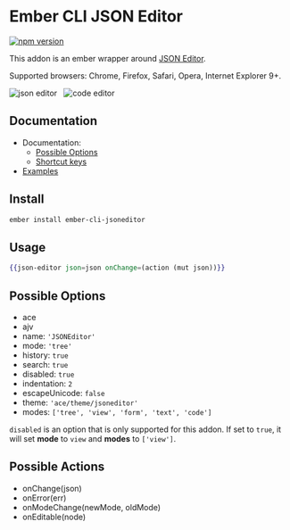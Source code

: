 
# Ember CLI JSON Editor

[![npm version](https://badge.fury.io/js/ember-cli-jsoneditor.svg)](http://badge.fury.io/js/ember-cli-jsoneditor)

This addon is an ember wrapper around [JSON Editor](https://github.com/josdejong/jsoneditor).

Supported browsers: Chrome, Firefox, Safari, Opera, Internet Explorer 9+.

<img alt="json editor" src="https://raw.github.com/josdejong/jsoneditor/master/misc/jsoneditor.png"> &nbsp; <img alt="code editor" src="https://raw.github.com/josdejong/jsoneditor/master/misc/codeeditor.png">

## Documentation

- Documentation:
  - [Possible Options](https://github.com/josdejong/jsoneditor/blob/master/docs/api.md#configuration-options)
  - [Shortcut keys](https://github.com/josdejong/jsoneditor/tree/master/docs/shortcut_keys.md)
- [Examples](https://github.com/josdejong/jsoneditor/tree/master/examples)

## Install

```bash
ember install ember-cli-jsoneditor
```

## Usage

```hbs
{{json-editor json=json onChange=(action (mut json))}}
```

## Possible Options

- ace
- ajv
- name: `'JSONEditor'`
- mode: `'tree'`
- history: `true`
- search: `true`
- disabled: `true`
- indentation: `2`
- escapeUnicode: `false`
- theme: `'ace/theme/jsoneditor'`
- modes: `['tree', 'view', 'form', 'text', 'code']`

`disabled` is an option that is only supported for this addon. If set to `true`, it will set __mode__ to `view` and __modes__ to `['view']`.


## Possible Actions

- onChange(json)
- onError(err)
- onModeChange(newMode, oldMode)
- onEditable(node)
